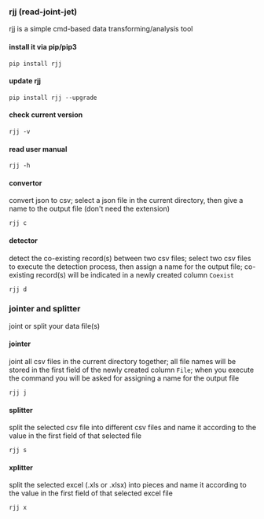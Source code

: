 ### rjj (read-joint-jet)
rjj is a simple cmd-based data transforming/analysis tool
#### install it via pip/pip3
```
pip install rjj
```
#### update rjj
```
pip install rjj --upgrade
```
#### check current version
```
rjj -v
```
#### read user manual
```
rjj -h
```
#### convertor
convert json to csv; select a json file in the current directory, then give a name to the output file (don't need the extension)
```
rjj c
```
#### detector
detect the co-existing record(s) between two csv files; select two csv files to execute the detection process, then assign a name for the output file; co-existing record(s) will be indicated in a newly created column `Coexist`
```
rjj d
```
### jointer and splitter
joint or split your data file(s)
#### jointer
joint all csv files in the current directory together; all file names will be stored in the first field of the newly created column `File`; when you execute the command you will be asked for assigning a name for the output file
```
rjj j
```
#### splitter
split the selected csv file into different csv files and name it according to the value in the first field of that selected file
```
rjj s
```
#### xplitter
split the selected excel (.xls or .xlsx) into pieces and name it according to the value in the first field of that selected excel file
```
rjj x
```
